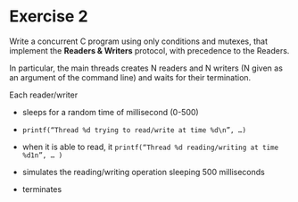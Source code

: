 # Exercise 2

Write a concurrent C program using only conditions and mutexes, that implement the **Readers & Writers** protocol, with precedence to the Readers.

In particular, the main threads creates N readers and N writers (N given as an argument of the command line) and waits for their termination.

Each reader/writer

- sleeps for a random time of millisecond (0-500)

- `printf(“Thread %d trying to read/write at time %d\n”, …)`

- when it is able to read, it `printf(“Thread %d reading/writing at time %d1n”, … )`

- simulates the reading/writing operation sleeping 500 milliseconds

- terminates
